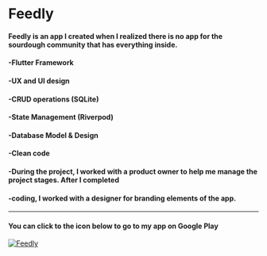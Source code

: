 # Feedly

#### Feedly is an app I created when I realized there is no app for the sourdough community that has everything inside. 
#### -Flutter Framework 
#### -UX and UI design 
#### -CRUD operations (SQLite) 
#### -State Management (Riverpod) 
#### -Database Model & Design 
#### -Clean code 
#### -During the project, I worked with a product owner to help me manage the project stages. After I completed 
#### -coding, I worked with a designer for branding elements of the app.
---
#### You can click to the icon below to go to my app on Google Play
[![Feedly](https://user-images.githubusercontent.com/97615706/186714357-d2154cbf-53e0-4132-9b95-e0768dd5066c.png)](https://play.google.com/store/apps/details?id=com.ctksoftware.feedly)
